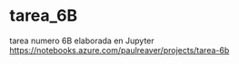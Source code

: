 # tarea_6B

tarea numero 6B elaborada en Jupyter
https://notebooks.azure.com/paulreaver/projects/tarea-6b

